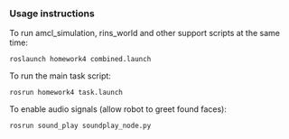 ### Usage instructions

To run amcl_simulation, rins_world and other support scripts at the same time:

`roslaunch homework4 combined.launch`

To run the main task script:

`rosrun homework4 task.launch` 

To enable audio signals (allow robot to greet found faces):

`rosrun sound_play soundplay_node.py`
